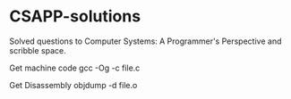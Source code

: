 # CSAPP-solutions
Solved questions to Computer Systems: A Programmer's Perspective and scribble space.

Get machine code
gcc -Og -c file.c

Get Disassembly
objdump -d file.o